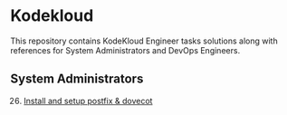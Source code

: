 # Kodekloud

This repository contains KodeKloud Engineer tasks solutions along with references for System Administrators and DevOps Engineers.

<h2> System Administrators </h2>

26. [Install and setup postfix & dovecot](/tasks/PostfixDovecot.md)
